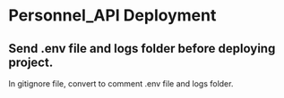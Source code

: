 # Personnel_API Deployment

## Send .env file and logs folder before deploying project.
In gitignore file, convert to comment .env file and logs folder.